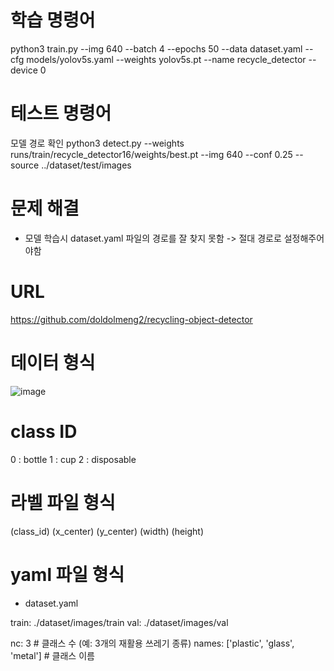 # 학습 명령어
python3 train.py --img 640 --batch 4 --epochs 50 --data dataset.yaml --cfg models/yolov5s.yaml --weights yolov5s.pt --name recycle_detector --device 0

# 테스트 명령어
모델 경로 확인
python3 detect.py --weights runs/train/recycle_detector16/weights/best.pt --img 640 --conf 0.25 --source ../dataset/test/images

# 문제 해결
- 모델 학습시 dataset.yaml 파일의 경로를 잘 찾지 못함 -> 절대 경로로 설정해주어야함
# URL
https://github.com/doldolmeng2/recycling-object-detector

# 데이터 형식
![image](https://github.com/doldolmeng2/recycling-object-detector/assets/150113294/fe508fd1-6fbc-4254-86b3-ba0dd5e4e3ae)


# class ID
 0 : bottle
 1 : cup
 2 : disposable 
# 라벨 파일 형식

 (class_id) (x_center) (y_center) (width) (height)

# yaml 파일 형식

- dataset.yaml

train: ./dataset/images/train
val: ./dataset/images/val

nc: 3  # 클래스 수 (예: 3개의 재활용 쓰레기 종류)
names: ['plastic', 'glass', 'metal']  # 클래스 이름

